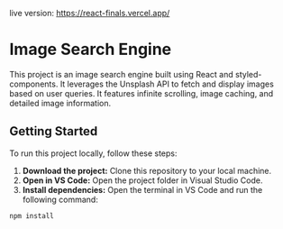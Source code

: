 live version: https://react-finals.vercel.app/

# Image Search Engine

This project is an image search engine built using React and styled-components. It leverages the Unsplash API to fetch and display images based on user queries.  It features infinite scrolling, image caching, and detailed image information.

## Getting Started

To run this project locally, follow these steps:

1. **Download the project:** Clone this repository to your local machine.
2. **Open in VS Code:** Open the project folder in Visual Studio Code.
3. **Install dependencies:** Open the terminal in VS Code and run the following command:

```bash
npm install

